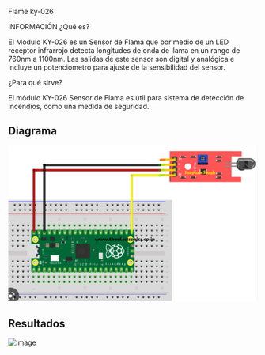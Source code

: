 
Flame ky-026

 INFORMACIÓN
¿Qué es?

El Módulo KY-026 es un Sensor de Flama que por medio de un LED receptor infrarrojo detecta longitudes de onda de llama en un rango de 760nm a 1100nm. Las salidas de este sensor son digital y analógica e incluye un potenciometro para ajuste de la sensibilidad del sensor.

¿Para qué sirve?

El módulo KY-026 Sensor de Flama es útil para sistema de detección de incendios, como una medida de seguridad.



<h2>Diagrama</h2>

![Image text](https://github.com/JaviSGMX/McTeam/blob/main/SENSORES/Flame/Flame%20KY-026.PNG)




<h2>Resultados</h2>

![image](flame%20ky-026.gif)

